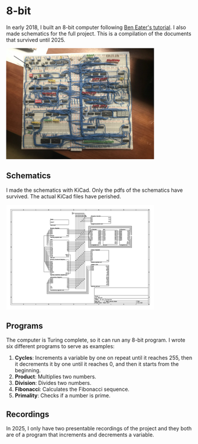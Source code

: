 # 8-bit

In early 2018, I built an 8-bit computer following [Ben Eater's tutorial](https://youtu.be/HyznrdDSSGM?feature=shared). I also made schematics for the full project. This is a compilation of the documents that survived until 2025.

<img src="media/images/top_view.jpg" alt="Top view" width="400"/>

## Schematics

I made the schematics with KiCad. Only the pdfs of the schematics have survived. The actual KiCad files have perished.

<img src="media/images/top_level.png" alt="Top level schematic" width="400"/>

## Programs

The computer is Turing complete, so it can run any 8-bit program. I wrote six different programs to serve as examples:

1. **Cycles**: Increments a variable by one on repeat until it reaches 255, then it decrements it by one until it reaches 0, and then it starts from the beginning.
2. **Product**: Multiplies two numbers.
3. **Division**: Divides two numbers.
4. **Fibonacci**: Calculates the Fibonacci sequence.
5. **Primality**: Checks if a number is prime.

## Recordings

In 2025, I only have two presentable recordings of the project and they both are of a program that increments and decrements a variable.
